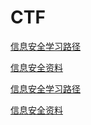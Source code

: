 # CTF

[信息安全学习路径](./learning-paths.md)

[信息安全资料](./materials.md)

[信息安全学习路径](./learning-paths.md ':include :type=markdown')

[信息安全资料](./materials.md ':include :type=markdown')
